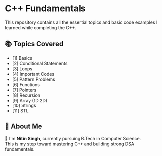 # C++ Fundamentals

This repository contains all the essential topics and basic code examples I learned while completing the C++.

## 📚 Topics Covered
- [1] Basics
- [2] Conditional Statements
- [3] Loops
- [4] Important Codes
- [5] Pattern Problems
- [6] Functions
- [7] Pointers
- [8] Recursion
- [9] Array (1D 2D)
- [10] Strings
- [11] STL


## 🚀 About Me

👋 I'm **Nitin Singh**, currently pursuing B.Tech in Computer Science.  
This is my step toward mastering C++ and building strong DSA fundamentals.
